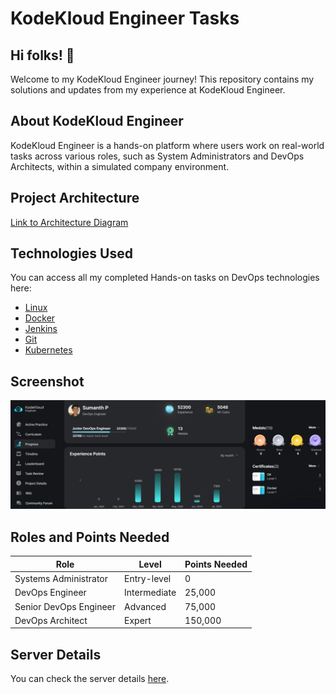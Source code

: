 # KodeKloud Engineer Tasks

## Hi folks! 👋

Welcome to my KodeKloud Engineer journey! This repository contains my solutions and updates from my experience at KodeKloud Engineer.

## About KodeKloud Engineer
KodeKloud Engineer is a hands-on platform where users work on real-world tasks across various roles, such as System Administrators and DevOps Architects, within a simulated company environment.

## Project Architecture
[Link to Architecture Diagram](https://lucid.app/lucidchart/58e22de2-c446-4b49-ae0f-db79a3318e97/view?page=0_0#)

## Technologies Used
You can access all my completed Hands-on tasks on DevOps technologies here:

- [Linux](https://github.com/sumanthgitty/KodeKloud-Engineer/tree/main/Linux)
- [Docker](https://github.com/sumanthgitty/KodeKloud-Engineer/tree/main/docker)
- [Jenkins](https://github.com/sumanthgitty/KodeKloud-Engineer/tree/main/jenkins)
- [Git](https://github.com/sumanthgitty/KodeKloud-Engineer/tree/main/Git)
- [Kubernetes](https://github.com/sumanthgitty/KodeKloud-Engineer/tree/main/Kubernetes)

## Screenshot
![Screenshot of My KodeKloud Engineer Profile](https://github.com/sumanthgitty/KodeKloud-Engineer/blob/main/screenshot/kodekloud.JPG)

## Roles and Points Needed

| Role                    | Level                | Points Needed |
|-------------------------|----------------------|---------------|
| Systems Administrator   | Entry-level          | 0             |
| DevOps Engineer         | Intermediate         | 25,000        |
| Senior DevOps Engineer  | Advanced             | 75,000        |
| DevOps Architect        | Expert               | 150,000       |

## Server Details
You can check the server details [here](https://kodekloudhub.github.io/kodekloud-engineer/docs/projects/nautilus?_gl=1*gb2rn2*_ga*MTI2MTIwODg1My4xNzA3OTczNDUy*_ga_LYL47LCHPW*MTcxNTYxODM0My4xMDAuMS4xNzE1NjIwMTgxLjYwLjAuMA..).
